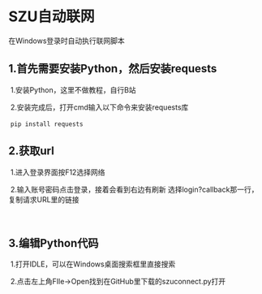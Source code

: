 # SZU自动联网

在Windows登录时自动执行联网脚本



## 1.首先需要安装Python，然后安装requests

​	1.安装Python，这里不做教程，自行B站

​	2.安装完成后，打开cmd输入以下命令来安装requests库

​	`pip install requests`



## 2.获取url

​	1.进入登录界面按F12选择网络

​	2.输入账号密码点击登录，接着会看到右边有刷新  选择login?callback那一行，复制请求URL里的链接

​



## 3.编辑Python代码

​	1.打开IDLE，可以在Windows桌面搜索框里直接搜索

​	2.点击左上角FIle→Open找到在GitHub里下载的szuconnect.py打开

​	
